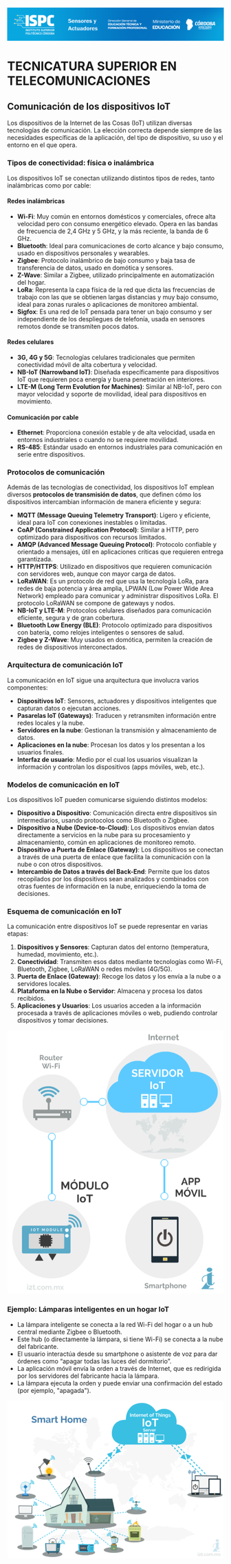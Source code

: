 ![Carátula](./E%20assets/caratula.png)

# TECNICATURA SUPERIOR EN TELECOMUNICACIONES

## Comunicación de los dispositivos IoT

Los dispositivos de la Internet de las Cosas (IoT) utilizan diversas tecnologías de comunicación. La elección correcta depende siempre de las necesidades específicas de la aplicación, del tipo de dispositivo, su uso y el entorno en el que opera.


### Tipos de conectividad: física o inalámbrica

Los dispositivos IoT se conectan utilizando distintos tipos de redes, tanto inalámbricas como por cable:

#### Redes inalámbricas

- **Wi-Fi**: Muy común en entornos domésticos y comerciales, ofrece alta velocidad pero con consumo energético elevado. Opera en las bandas de frecuencia de 2,4 GHz y 5 GHz, y la más reciente, la banda de 6 GHz.
- **Bluetooth**: Ideal para comunicaciones de corto alcance y bajo consumo, usado en dispositivos personales y wearables.
- **Zigbee**: Protocolo inalámbrico de bajo consumo y baja tasa de transferencia de datos, usado en domótica y sensores.
- **Z-Wave**: Similar a Zigbee, utilizado principalmente en automatización del hogar.
- **LoRa**: Representa la capa física de la red que dicta las frecuencias de trabajo con las que se obtienen largas distancias y muy bajo consumo, ideal para zonas rurales o aplicaciones de monitoreo ambiental.
- **Sigfox**: Es una red de IoT pensada para tener un bajo consumo y ser independiente de los despliegues de telefonía, usada en sensores remotos donde se transmiten pocos datos.

#### Redes celulares

- **3G, 4G y 5G**: Tecnologías celulares tradicionales que permiten conectividad móvil de alta cobertura y velocidad.
- **NB-IoT (Narrowband IoT)**: Diseñada específicamente para dispositivos IoT que requieren poca energía y buena penetración en interiores.
- **LTE-M (Long Term Evolution for Machines)**: Similar al NB-IoT, pero con mayor velocidad y soporte de movilidad, ideal para dispositivos en movimiento.

#### Comunicación por cable

- **Ethernet**: Proporciona conexión estable y de alta velocidad, usada en entornos industriales o cuando no se requiere movilidad.
- **RS-485**: Estándar usado en entornos industriales para comunicación en serie entre dispositivos.


### Protocolos de comunicación

Además de las tecnologías de conectividad, los dispositivos IoT emplean diversos **protocolos de transmisión de datos**, que definen cómo los dispositivos intercambian información de manera eficiente y segura:

- **MQTT (Message Queuing Telemetry Transport)**: Ligero y eficiente, ideal para IoT con conexiones inestables o limitadas.
- **CoAP (Constrained Application Protocol)**: Similar a HTTP, pero optimizado para dispositivos con recursos limitados.
- **AMQP (Advanced Message Queuing Protocol)**: Protocolo confiable y orientado a mensajes, útil en aplicaciones críticas que requieren entrega garantizada.
- **HTTP/HTTPS**: Utilizado en dispositivos que requieren comunicación con servidores web, aunque con mayor carga de datos.
- **LoRaWAN**: Es un protocolo de red que usa la tecnología LoRa, para redes de baja potencia y área amplia, LPWAN (Low Power Wide Area Network) empleado para comunicar y administrar dispositivos LoRa. El protocolo LoRaWAN se compone de gateways y nodos.
- **NB-IoT y LTE-M**: Protocolos celulares diseñados para comunicación eficiente, segura y de gran cobertura.
- **Bluetooth Low Energy (BLE)**: Protocolo optimizado para dispositivos con batería, como relojes inteligentes o sensores de salud.
- **Zigbee y Z-Wave**: Muy usados en domótica, permiten la creación de redes de dispositivos interconectados.


### Arquitectura de comunicación IoT

La comunicación en IoT sigue una arquitectura que involucra varios componentes:

- **Dispositivos IoT**: Sensores, actuadores y dispositivos inteligentes que capturan datos o ejecutan acciones.
- **Pasarelas IoT (Gateways)**: Traducen y retransmiten información entre redes locales y la nube.
- **Servidores en la nube**: Gestionan la transmisión y almacenamiento de datos.
- **Aplicaciones en la nube**: Procesan los datos y los presentan a los usuarios finales.
- **Interfaz de usuario**: Medio por el cual los usuarios visualizan la información y controlan los dispositivos (apps móviles, web, etc.).


### Modelos de comunicación en IoT

Los dispositivos IoT pueden comunicarse siguiendo distintos modelos:

- **Dispositivo a Dispositivo**: Comunicación directa entre dispositivos sin intermediarios, usando protocolos como Bluetooth o Zigbee.
- **Dispositivo a Nube (Device-to-Cloud)**: Los dispositivos envían datos directamente a servicios en la nube para su procesamiento y almacenamiento, común en aplicaciones de monitoreo remoto.
- **Dispositivo a Puerta de Enlace (Gateway)**: Los dispositivos se conectan a través de una puerta de enlace que facilita la comunicación con la nube o con otros dispositivos.
- **Intercambio de Datos a través del Back-End**: Permite que los datos recopilados por los dispositivos sean analizados y combinados con otras fuentes de información en la nube, enriqueciendo la toma de decisiones.


### Esquema de comunicación en IoT

La comunicación entre dispositivos IoT se puede representar en varias etapas:

1. **Dispositivos y Sensores**: Capturan datos del entorno (temperatura, humedad, movimiento, etc.).
2. **Conectividad**: Transmiten esos datos mediante tecnologías como Wi-Fi, Bluetooth, Zigbee, LoRaWAN o redes móviles (4G/5G).
3. **Puerta de Enlace (Gateway)**: Recoge los datos y los envía a la nube o a servidores locales.
4. **Plataforma en la Nube o Servidor**: Almacena y procesa los datos recibidos.
5. **Aplicaciones y Usuarios**: Los usuarios acceden a la información procesada a través de aplicaciones móviles o web, pudiendo controlar dispositivos y tomar decisiones.

<img src="../../E assets/Cuestionario N1/p2img1.png" />


### Ejemplo: Lámparas inteligentes en un hogar IoT

- La lámpara inteligente se conecta a la red Wi-Fi del hogar o a un hub central mediante Zigbee o Bluetooth.
- Este hub (o directamente la lámpara, si tiene Wi-Fi) se conecta a la nube del fabricante.
- El usuario interactúa desde su smartphone o asistente de voz para dar órdenes como “apagar todas las luces del dormitorio”.
- La aplicación móvil envía la orden a través de Internet, que es redirigida por los servidores del fabricante hacia la lámpara.
- La lámpara ejecuta la orden y puede enviar una confirmación del estado (por ejemplo, "apagada").

<img src="../../E assets/Cuestionario N1/p2img2.png" />


